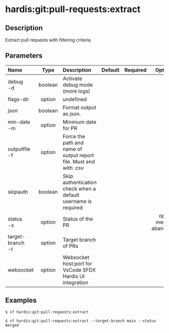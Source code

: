 <!-- This file has been generated with command 'sf hardis:doc:plugin:generate'. Please do not update it manually or it may be overwritten -->
# hardis:git:pull-requests:extract

## Description

Extract pull requests with filtering criteria

## Parameters

|Name|Type|Description|Default|Required|Options|
|:---|:--:|:----------|:-----:|:------:|:-----:|
|debug<br/>-d|boolean|Activate debug mode (more logs)||||
|flags-dir|option|undefined||||
|json|boolean|Format output as json.||||
|min-date<br/>-m|option|Minimum date for PR||||
|outputfile<br/>-f|option|Force the path and name of output report file. Must end with .csv||||
|skipauth|boolean|Skip authentication check when a default username is required||||
|status<br/>-x|option|Status of the PR|||open<br/>merged<br/>abandoned|
|target-branch<br/>-t|option|Target branch of PRs||||
|websocket|option|Websocket host:port for VsCode SFDX Hardis UI integration||||

## Examples

```shell
$ sf hardis:git:pull-requests:extract
```

```shell
$ sf hardis:git:pull-requests:extract --target-branch main --status merged
```


